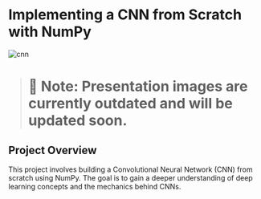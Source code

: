 # Implementing a CNN from Scratch with NumPy

![cnn](https://github.com/ilyascant/CNN-Implementation-Using-Numpy-Flask-React/assets/79863003/7ab417ef-b7a1-4007-bf50-c19d987aaa6a)

> # 🚧 **Note:** Presentation images are currently outdated and will be updated soon.

## Project Overview

This project involves building a Convolutional Neural Network (CNN) from scratch using NumPy. The goal is to gain a deeper understanding of deep learning concepts and the mechanics behind CNNs.
